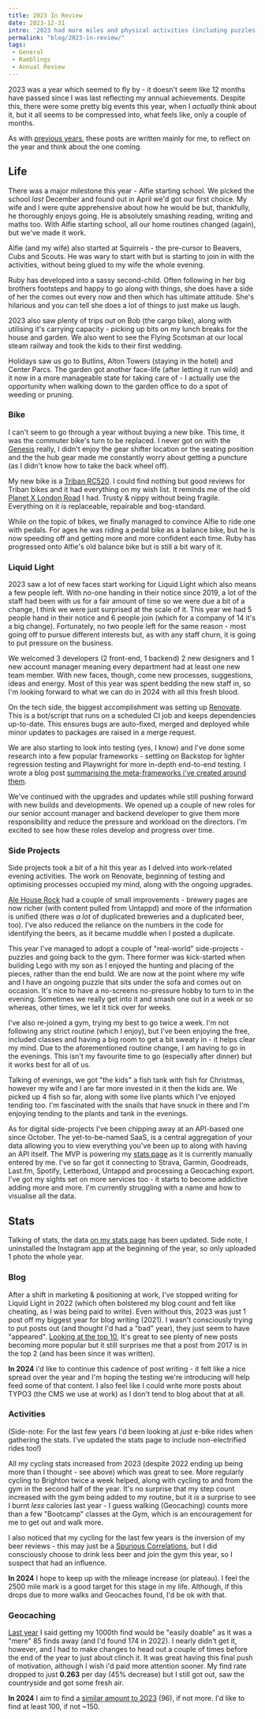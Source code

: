 ```yaml
---
title: 2023 In Review
date: 2023-12-31
intro: '2023 had more miles and physical activities (including puzzles), but I struggled to get into side-projects & Geocaching'
permalink: "blog/2023-in-review/"
tags:
 - General
 - Ramblings
 - Annual Review
---
```


2023 was a year which seemed to fly by - it doesn't seem like 12 months have passed since I was last reflecting my annual achievements. Despite this, there were some pretty big events this year, when I _actually_ think about it, but it all seems to be compressed into, what feels like, only a couple of months.

As with [previous years](/category/annual-review/), these posts are written mainly for me, to reflect on the year and think about the one coming.

## Life

There was a major milestone this year - Alfie starting school. We picked the school _last_ December and found out in April we'd got our first choice. My wife and I were quite apprehensive about how he would be but, thankfully, he thoroughly enjoys going. He is absolutely smashing reading, writing and maths too. With Alfie starting school, all our home routines changed (again), but we've made it work.

Alfie (and my wife) also started at Squirrels - the pre-cursor to Beavers, Cubs and Scouts. He was wary to start with but is starting to join in with the activities, without being glued to my wife the whole evening.

Ruby has developed into a sassy second-child. Often following in her big brothers footsteps and happy to go along with things, she does have a side of her the comes out every now and then which has ultimate attitude. She's hilarious and you can tell she does a lot of things to just make us laugh.

2023 also saw plenty of trips out on Bob (the cargo bike), along with utilising it's carrying capacity - picking up bits on my lunch breaks for the house and garden. We also went to see the Flying Scotsman at our local steam railway and took the kids to their first wedding.

Holidays saw us go to Butlins, Alton Towers (staying in the hotel) and Center Parcs. The garden got another face-life (after letting it run wild) and it now in a more manageable state for taking care of - I actually use the opportunity when walking down to the garden office to do a spot of weeding or pruning.

### Bike

I can't seem to go through a year without buying a new bike. This time, it was the commuter bike's turn to be replaced. I never got on with the [Genesis](https://www.instagram.com/p/CUf7u6pIatL/) really, I didn't enjoy the gear shifter location or the seating position and the the hub gear made me constantly worry about getting a puncture (as I didn't know how to take the back wheel off).

My new bike is a [Triban RC520](https://www.decathlon.co.uk/p/road-bike-rc-520-disc-brake-prowheel-blue/_/R-p-348230). I could find nothing but good reviews for Triban bikes and it had everything on my wish list. It reminds me of the old [Planet X London Road](https://www.instagram.com/p/B0dA_UTn4_Y/) I had. Trusty & nippy without being fragile. Everything on it is replaceable, repairable and bog-standard.

While on the topic of bikes, we finally managed to convince Alfie to ride one with pedals. For ages he was riding a pedal bike as a balance bike, but he is now speeding off and getting more and more confident each time. Ruby has progressed onto Alfie's old balance bike but is still a bit wary of it.

### Liquid Light

2023 saw a lot of new faces start working for Liquid Light which also means a few people left. With no-one handing in their notice since 2019, a lot of the staff had been with us for a fair amount of time so we were due a bit of a change, I think we were just surprised at the scale of it. This year we had 5 people hand in their notice and 6 people join (which for a company of 14 it's a big change). Fortunately, no two people left for the same reason - most going off to pursue different interests but, as with any staff churn, it is going to put pressure on the business.

We welcomed 3 developers (2 front-end, 1 backend) 2 new designers and 1 new account manager meaning every department had at least one new team member. With new faces, though, come new processes, suggestions, ideas and energy. Most of this year was spent bedding the new staff in, so I'm looking forward to what we can do in 2024 with all this fresh blood.

On the tech side, the biggest accomplishment was setting up [Renovate](https://github.com/renovatebot/renovate). This is a bot/script that runs on a scheduled CI job and keeps dependencies up-to-date. This ensures bugs are auto-fixed, merged and deployed while minor updates to packages are raised in a merge request.

We are also starting to look into testing (yes, I know) and I've done some research into a few popular frameworks - settling on Backstop for lighter regression testing and Playwright for more in-depth end-to-end testing. I wrote a blog post [summarising the meta-frameworks i've created around them](/blog/frameworks-tools-and-utility-meta-packages-for-quicker-configuration/).

We've continued with the upgrades and updates while still pushing forward with new builds and developments. We opened up a couple of new roles for our senior account manager and backend developer to give them more responsibility and reduce the pressure and workload on the directors. I'm excited to see how these roles develop and progress over time.

### Side Projects

Side projects took a bit of a hit this year as I delved into work-related evening activities. The work on Renovate, beginning of testing and optimising processes occupied my mind, along with the ongoing upgrades.

[Ale House Rock](https://alehouse.rocks/) had a couple of small improvements - brewery pages are now richer (with content pulled from Untappd) and more of the information is unified (there was _a lot_ of duplicated breweries and a duplicated beer, too). I've also reduced the reliance on the numbers in the code for identifying the beers, as it became muddle when I posted a duplicate.

This year I've managed to adopt a couple of "real-world" side-projects - puzzles and going back to the gym. There former was kick-started when building Lego with my son as I enjoyed the hunting and placing of the pieces, rather than the end build. We are now at the point where my wife and I have an ongoing puzzle that sits under the sofa and comes out on occasion. It's nice to have a no-screens no-pressure hobby to turn to in the evening. Sometimes we really get into it and smash one out in a week or so whereas, other times, we let it tick over for weeks.

I've also re-joined a gym, trying my best to go twice a week. I'm not following any strict routine (which I enjoy), but I've been enjoying the free, included classes and having a big room to get a bit sweaty in - it helps clear my mind. Due to the aforementioned routine change, I am having to go in the evenings. This isn't my favourite time to go (especially after dinner) but it works best for all of us.

Talking of evenings, we got "the kids" a fish tank with fish for Christmas, however my wife and I are far more invested in it then the kids are. We picked up 4 fish so far, along with some live plants which I've enjoyed tending too. I'm fascinated with the snails that have snuck in there and I'm enjoying tending to the plants and tank in the evenings.

As for digital side-projects I've been chipping away at an API-based one since October. The yet-to-be-named SaaS, is a central aggregation of your data allowing you to view everything you've been up to along with having an API itself. The MVP is powering my [stats page](/stats/) as it is currently manually entered by me. I've so far got it connecting to Strava, Garmin, Goodreads, Last.fm, Spotify, Letterboxd, Untappd and processing a Geocaching export. I've got my sights set on more services too - it starts to become addictive adding more and more. I'm currently struggling with a name and how to visualise all the data.

## Stats

Talking of stats, the data [on my stats page](/stats/) has been updated. Side note, I uninstalled the Instagram app at the beginning of the year, so only uploaded 1 photo the whole year.

### Blog

After a shift in marketing & positioning at work, I've stopped writing for Liquid Light in 2022 (which often bolstered my blog count and felt like cheating, as I was being paid to write). Even without this, 2023 was just 1 post off my biggest year for blog writing (2021). I wasn't consciously trying to put posts out (and thought I'd had a "bad" year), they just seem to have "appeared". [Looking at the top 10](/stats/#blog-posts), It's great to see plenty of new posts becoming more popular but it still surprises me that a post from 2017 is in the top 2 (and has been since it was written).

**In 2024** i'd like to continue this cadence of post writing - it felt like a nice spread over the year and I'm hoping the testing we're introducing will help feed some of that content. I also feel like I could write more posts about TYPO3 (the CMS we use at work) as I don't tend to blog about that at all.

### Activities

(Side-note: For the last few years I'd been looking at _just_ e-bike rides when gathering the stats. I've updated the stats page to include non-electrified rides too!)

All my cycling stats increased from 2023 (despite 2022 ending up being more than I thought - see above) which was great to see. More regularly cycling to Brighton twice a week helped, along with cycling to and from the gym in the second half of the year. It's no surprise that my step count increased with the gym being added to my routine, but it _is_ a surprise to see I burnt _less_ calories last year - I guess walking (Geocaching) counts more than a few "Bootcamp" classes at the Gym, which is an encouragement for me to get out and walk more.

I also noticed that my cycling for the last few years is the inversion of my beer reviews - this may just be a [Spurious Correlations](https://www.tylervigen.com/spurious-correlations), but I did consciously choose to drink less beer and join the gym this year, so I suspect that had an influence.

**In 2024** I hope to keep up with the mileage increase (or plateau). I feel the 2500 mile mark is a good target for this stage in my life. Although, if this drops due to more walks and Geocaches found, I'd be ok with that.

### Geocaching

[Last year](/blog/2022-in-review/#geocaching) I said getting my 1000th find would be "easily doable" as it was a "mere" 85 finds away (and I'd found 174 in 2022). I nearly didn't get it, however, and I had to make changes to head out a couple of times before the end of the year to just about clinch it. It was great having this final push of motivation, although I wish i'd paid more attention sooner. My find rate dropped to just **0.263** per day (45% decrease) but I still got out, saw the countryside and got some fresh air.

**In 2024** I aim to find a [similar amount to 2023](/stats/#geocaches) (96), if not more. I'd like to find at least 100, if not ~150.

